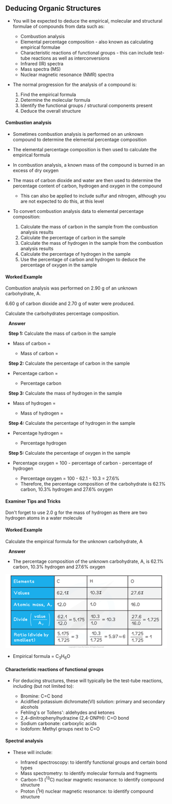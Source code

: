 Deducing Organic Structures
---------------------------

* You will be expected to deduce the empirical, molecular and structural formulae of compounds from data such as:

  + Combustion analysis
  + Elemental percentage composition - also known as calculating empirical formulae
  + Characteristic reactions of functional groups - this can include test-tube reactions as well as interconversions
  + Infrared (IR) spectra
  + Mass spectra (MS)
  + Nuclear magnetic resonance (NMR) spectra
* The normal progression for the analysis of a compound is:

  1. Find the empirical formula
  2. Determine the molecular formula
  3. Identify the functional groups / structural components present
  4. Deduce the overall structure

#### Combustion analysis

* Sometimes combustion analysis is performed on an unknown compound to determine the elemental percentage composition
* The elemental percentage composition is then used to calculate the empirical formula
* In combustion analysis, a known mass of the compound is burned in an excess of dry oxygen
* The mass of carbon dioxide and water are then used to determine the percentage content of carbon, hydrogen and oxygen in the compound

  + This can also be applied to include sulfur and nitrogen, although you are not expected to do this, at this level
* To convert combustion analysis data to elemental percentage composition:

  1. Calculate the mass of carbon in the sample from the combustion analysis results
  2. Calculate the percentage of carbon in the sample
  3. Calculate the mass of hydrogen in the sample from the combustion analysis results
  4. Calculate the percentage of hydrogen in the sample
  5. Use the percentage of carbon and hydrogen to deduce the percentage of oxygen in the sample

#### Worked Example

Combustion analysis was performed on 2.90 g of an unknown carbohydrate, A.

6.60 g of carbon dioxide and 2.70 g of water were produced.

Calculate the carbohydrates percentage composition.

<b>   Answer</b>

<b>   Step 1: </b>Calculate the mass of carbon in the sample

* Mass of carbon = <math>mass of carbonmolecular mass of carbon dioxide×mass of carbon dioxide produced{"language":"en","fontFamily":"Times New Roman","fontSize":"18"}</math>

  + Mass of carbon = <math>=12.044.0×6.60=1.80 g{"language":"en","fontFamily":"Times New Roman","fontSize":"18"}</math>

<b>   Step 2: </b>Calculate the percentage of carbon in the sample

* Percentage carbon = <math>mass of carbon in samplemass of sample×100{"language":"en","fontFamily":"Times New Roman","fontSize":"18"}</math>

  + Percentage carbon <math>=1.802.90×100=62.1%{"language":"en","fontFamily":"Times New Roman","fontSize":"18"}</math>

<b>   Step 3: </b>Calculate the mass of hydrogen in the sample

* Mass of hydrogen = <math>TOTAL mass of  hydrogen molecular mass of water×mass of water produced{"language":"en","fontFamily":"Times New Roman","fontSize":"18"}</math>

  + Mass of hydrogen = <math>=2.018.0×2.70=0.30 g{"language":"en","fontFamily":"Times New Roman","fontSize":"18"}</math>

<b>   Step 4: </b>Calculate the percentage of hydrogen in the sample

* Percentage hydrogen = <math>mass of  hydrogen  in samplemass of sample×100{"language":"en","fontFamily":"Times New Roman","fontSize":"18"}</math>

  + Percentage hydrogen <math>=0.302.90×100=10.3%{"language":"en","fontFamily":"Times New Roman","fontSize":"18"}</math>

<b>   Step 5: </b>Calculate the percentage of oxygen in the sample

* Percentage oxygen = 100 - percentage of carbon - percentage of hydrogen

  + Percentage oxygen = 100 - 62.1 - 10.3 = 27.6%
  + Therefore, the percentage composition of the carbohydrate is 62.1% carbon, 10.3% hydrogen and 27.6% oxygen

#### Examiner Tips and Tricks

Don't forget to use 2.0 g for the mass of hydrogen as there are two hydrogen atoms in a water molecule

#### Worked Example

Calculate the empirical formula for the unknown carbohydrate, A

<b>   Answer</b>

* The percentage composition of the unknown carbohydrate, A, is 62.1% carbon, 10.3% hydrogen and 27.6% oxygen

![edexcel-7-6-1-worked-example-1](edexcel-7-6-1-worked-example-1.png)

* Empirical formula = C<sub>3</sub>H<sub>6</sub>O

#### Characteristic reactions of functional groups

* For deducing structures, these will typically be the test-tube reactions, including (but not limited to):

  + Bromine: C=C bond
  + Acidified potassium dichromate(VI) solution: primary and secondary alcohols
  + Fehling's or Tollens': aldehydes and ketones
  + 2,4-dinitrophenylhydrazine (2,4-DNPH): C=O bond
  + Sodium carbonate: carboxylic acids
  + Iodoform: Methyl groups next to C=O

#### Spectral analysis

* These will include:

  + Infrared spectroscopy: to identify functional groups and certain bond types
  + Mass spectrometry: to identify molecular formula and fragments
  + Carbon-13 (<sup>13</sup>C) nuclear magnetic resonance: to identify compound structure
  + Proton (<sup>1</sup>H) nuclear magnetic resonance: to identify compound structure